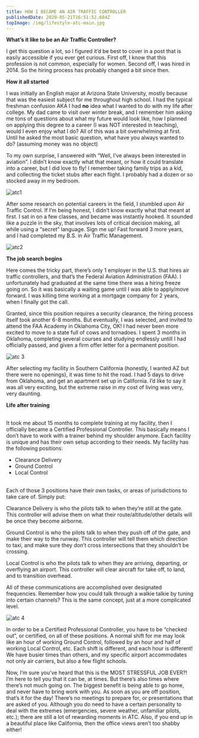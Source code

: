 ```yaml
---
title: HOW I BECAME AN AIR TRAFFIC CONTROLLER
publishedDate: 2020-05-21T16:51:52.684Z
topImage: /img/lifestyle-atc-main.jpg
---
```

**What’s it like to be an Air Traffic Controller?**

I get this question a lot, so I figured it’d be best to cover in a post that is easily accessible if you ever get curious. First off, I know that this profession is not common, especially for women. Second off, I was hired in 2014. So the hiring process has probably changed a bit since then.

**How it all started**

I was initially an English major at Arizona State University, mostly because that was the easiest subject for me throughout high school. I had the typical freshman confusion AKA I had **no** idea what I wanted to do with my life after college. My dad came to visit over winter break, and I remember him asking me tons of questions about what my future would look like, how I planned on applying this degree to a career (I was NOT interested in teaching), would I even enjoy what I do? All of this was a bit overwhelming at first. Until he asked the most basic question, what have you always wanted to do? (assuming money was no object)

To my own surprise, I answered with “Well, I’ve always been interested in aviation”. I didn’t know exactly what that meant, or how it could translate into a career, but I did love to fly! I remember taking family trips as a kid, and collecting the ticket stubs after each flight. I probably had a dozen or so stocked away in my bedroom.

![atc1](/img/atc-1.jpg "lifestyle-atc1")

After some research on potential careers in the field, I stumbled upon Air Traffic Control. If I’m being honest, I didn’t know exactly what that meant at first. I sat in on a few classes, and became was instantly hooked. It sounded like a puzzle in the sky, that involves lots of critical decision making, all while using a “secret” language. Sign me up! Fast forward 3 more years, and I had completed my B.S. in Air Traffic Management.

![atc2](/img/atc3-.jpg "lifestyle-atc2")

**The job search begins**

Here comes the tricky part, there’s only 1 employer in the U.S. that hires air traffic controllers, and that’s the Federal Aviation Administration (FAA). I unfortunately had graduated at the same time there was a hiring freeze going on. So it was basically a waiting game until I was able to apply/move forward. I was killing time working at a mortgage company for 2 years, when I finally got the call.

Granted, since this position requires a security clearance, the hiring process itself took another 6-8 months. But eventually, I was selected, and invited to attend the FAA Academy in Oklahoma City, OK! I had never been more excited to move to a state full of cows and tornadoes. I spent 3 months in Oklahoma, completing several courses and studying endlessly untilI I had officially passed, and given a firm offer letter for a permanent position.

![atc 3](/img/atc-2.jpg "lifestyle-atc3")

After selecting my facility in Southern California (honestly, I wanted AZ but there were no openings), it was time to hit the road. I had 5 days to drive from Oklahoma, and get an apartment set up in California. I’d like to say it was all very exciting, but the extreme raise in my cost of living was very, very daunting.

**Life after training**

\
It took me about 15 months to complete training at my facility, then I officially became a Certified Professional Controller. This basically means I don’t have to work with a trainer behind my shoulder anymore. Each facility is unique and has their own setup according to their needs. My facility has the following positions:

* Clearance Delivery
* Ground Control
* Local Control

\
Each of those 3 positions have their own tasks, or areas of jurisdictions to take care of. Simply put:

Clearance Delivery is who the pilots talk to when they’re still at the gate. This controller will advise them on what their route/altitude/other details will be once they become airborne.

Ground Control is who the pilots talk to when they push off of the gate, and make their way to the runway. This controller will tell them which direction to taxi, and make sure they don’t cross intersections that they shouldn’t be crossing.

Local Control is who the pilots talk to when they are arriving, departing, or overflying an airport. This controller will clear aircraft for take off, to land, and to transition overhead.

All of these communications are accomplished over designated frequencies. Remember how you could talk through a walkie talkie by tuning into certain channels? This is the same concept, just at a more complicated level.

![atc 4](/img/atc-4-.jpg "lifestyle-atc4")

In order to be a Certified Professional Controller, you have to be “checked out”, or certified, on all of these positions. A normal shift for me may look like an hour of working Ground Control, followed by an hour and half of working Local Control, etc. Each shift is different, and each hour is different! We have busier times than others, and my specific airport accommodates not only air carriers, but also a few flight schools.

Now, I’m sure you’ve heard that this is the MOST STRESSFUL JOB EVER?! I’m here to tell you that it can be, at times. But there’s also times where there’s not much going on. The biggest benefit is being able to go home, and never have to bring work with you. As soon as you are off position, that’s it for the day! There’s no meetings to prepare for, or presentations that are asked of you. Although you do need to have a certain personality to deal with the extremes (emergencies, severe weather, unfamiliar pilots, etc.); there are still a lot of rewarding moments in ATC. Also, if you end up in a beautiful place like California, then the office views aren’t too shabby either!
